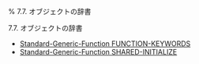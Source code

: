 % 7.7. オブジェクトの辞書

7.7. オブジェクトの辞書

- [Standard-Generic-Function FUNCTION-KEYWORDS](7.7.function-keywords.html)
- [Standard-Generic-Function SHARED-INITIALIZE](7.7.shared-initialize.html)
